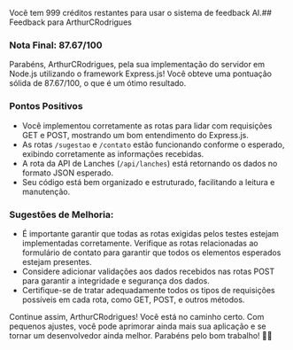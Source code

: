 Você tem 999 créditos restantes para usar o sistema de feedback AI.## Feedback para ArthurCRodrigues

### Nota Final: 87.67/100

Parabéns, ArthurCRodrigues, pela sua implementação do servidor em Node.js utilizando o framework Express.js! Você obteve uma pontuação sólida de 87.67/100, o que é um ótimo resultado.

### Pontos Positivos
- Você implementou corretamente as rotas para lidar com requisições GET e POST, mostrando um bom entendimento do Express.js.
- As rotas `/sugestao` e `/contato` estão funcionando conforme o esperado, exibindo corretamente as informações recebidas.
- A rota da API de Lanches (`/api/lanches`) está retornando os dados no formato JSON esperado.
- Seu código está bem organizado e estruturado, facilitando a leitura e manutenção.

### Sugestões de Melhoria:
- É importante garantir que todas as rotas exigidas pelos testes estejam implementadas corretamente. Verifique as rotas relacionadas ao formulário de contato para garantir que todos os elementos esperados estejam presentes.
- Considere adicionar validações aos dados recebidos nas rotas POST para garantir a integridade e segurança dos dados.
- Certifique-se de tratar adequadamente todos os tipos de requisições possíveis em cada rota, como GET, POST, e outros métodos.

Continue assim, ArthurCRodrigues! Você está no caminho certo. Com pequenos ajustes, você pode aprimorar ainda mais sua aplicação e se tornar um desenvolvedor ainda melhor. Parabéns pelo bom trabalho! 👏🚀
